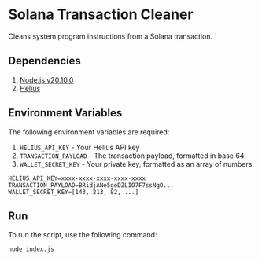 # Solana Transaction Cleaner

Cleans system program instructions from a Solana transaction.

## Dependencies

1. [Node.js v20.10.0](https://nodejs.org/en)
2. [Helius](https://www.helius.dev/)

## Environment Variables

The following environment variables are required:

1. `HELIUS_API_KEY` - Your Helius API key
2. `TRANSACTION_PAYLOAD` - The transaction payload, formatted in base 64.
3. `WALLET_SECRET_KEY` - Your private key, formatted as an array of numbers.

```env
HELIUS_API_KEY=xxxx-xxxx-xxxx-xxxx-xxxx
TRANSACTION_PAYLOAD=BRidjANe5geDZLIO7F7ssNgO...
WALLET_SECRET_KEY=[143, 213, 82, ...]
```

## Run

To run the script, use the following command:

```
node index.js
```
